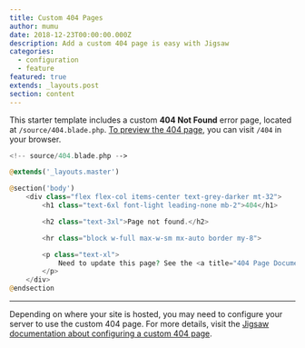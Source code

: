 ```yaml
---
title: Custom 404 Pages
author: mumu
date: 2018-12-23T00:00:00.000Z
description: Add a custom 404 page is easy with Jigsaw
categories:
  - configuration
  - feature
featured: true
extends: _layouts.post
section: content
---
```


This starter template includes a custom __404 Not Found__ error page, located at `/source/404.blade.php`. [To preview the 404 page](/404), you can visit `/404` in your browser.

```php
<!-- source/404.blade.php -->

@extends('_layouts.master')

@section('body')
    <div class="flex flex-col items-center text-grey-darker mt-32">
        <h1 class="text-6xl font-light leading-none mb-2">404</h1>

        <h2 class="text-3xl">Page not found.</h2>

        <hr class="block w-full max-w-sm mx-auto border my-8">

        <p class="text-xl">
            Need to update this page? See the <a title="404 Page Documentation" href="https://jigsaw.tighten.co/docs/custom-404-page/">Jigsaw documentation</a>.
        </p>
    </div>
@endsection
```

---

Depending on where your site is hosted, you may need to configure your server to use the custom 404 page. For more details, visit the [Jigsaw documentation about configuring a custom 404 page](https://jigsaw.tighten.co/docs/custom-404-page/).
